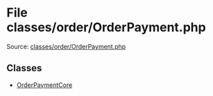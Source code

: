 File classes/order/OrderPayment.php
=========

Source: [classes/order/OrderPayment.php](https://github.com/PrestaShop/PrestaShop/blob/1.5.3.0/classes/order/OrderPayment.php)


Classes
-------

* [OrderPaymentCore](class.OrderPaymentCore.md)


